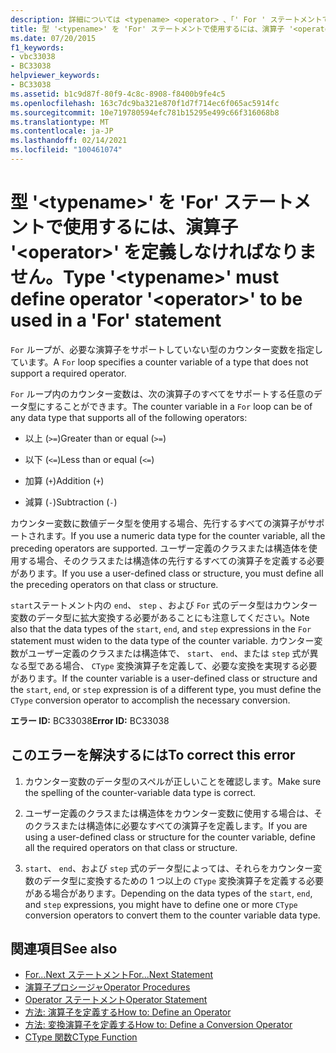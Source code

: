 ```yaml
---
description: 詳細については <typename> <operator> 、「' For ' ステートメントで使用するために型 ' ' で演算子 ' ' を定義する必要があります」を参照してください。
title: 型 '<typename>' を 'For' ステートメントで使用するには、演算子 '<operator>' を定義しなければなりません。
ms.date: 07/20/2015
f1_keywords:
- vbc33038
- BC33038
helpviewer_keywords:
- BC33038
ms.assetid: b1c9d87f-80f9-4c8c-8908-f8400b9fe4c5
ms.openlocfilehash: 163c7dc9ba321e870f1d7f714ec6f065ac5914fc
ms.sourcegitcommit: 10e719780594efc781b15295e499c66f316068b8
ms.translationtype: MT
ms.contentlocale: ja-JP
ms.lasthandoff: 02/14/2021
ms.locfileid: "100461074"
---
```

# <a name="type-typename-must-define-operator-operator-to-be-used-in-a-for-statement"></a><span data-ttu-id="bf1d7-103">型 '\<typename>' を 'For' ステートメントで使用するには、演算子 '\<operator>' を定義しなければなりません。</span><span class="sxs-lookup"><span data-stu-id="bf1d7-103">Type '\<typename>' must define operator '\<operator>' to be used in a 'For' statement</span></span>

<span data-ttu-id="bf1d7-104">`For` ループが、必要な演算子をサポートしていない型のカウンター変数を指定しています。</span><span class="sxs-lookup"><span data-stu-id="bf1d7-104">A `For` loop specifies a counter variable of a type that does not support a required operator.</span></span>  
  
 <span data-ttu-id="bf1d7-105">`For` ループ内のカウンター変数は、次の演算子のすべてをサポートする任意のデータ型にすることができます。</span><span class="sxs-lookup"><span data-stu-id="bf1d7-105">The counter variable in a `For` loop can be of any data type that supports all of the following operators:</span></span>  
  
- <span data-ttu-id="bf1d7-106">以上 (`>=`)</span><span class="sxs-lookup"><span data-stu-id="bf1d7-106">Greater than or equal (`>=`)</span></span>  
  
- <span data-ttu-id="bf1d7-107">以下 (`<=`)</span><span class="sxs-lookup"><span data-stu-id="bf1d7-107">Less than or equal (`<=`)</span></span>  
  
- <span data-ttu-id="bf1d7-108">加算 (`+`)</span><span class="sxs-lookup"><span data-stu-id="bf1d7-108">Addition (`+`)</span></span>  
  
- <span data-ttu-id="bf1d7-109">減算 (`-`)</span><span class="sxs-lookup"><span data-stu-id="bf1d7-109">Subtraction (`-`)</span></span>  
  
 <span data-ttu-id="bf1d7-110">カウンター変数に数値データ型を使用する場合、先行するすべての演算子がサポートされます。</span><span class="sxs-lookup"><span data-stu-id="bf1d7-110">If you use a numeric data type for the counter variable, all the preceding operators are supported.</span></span> <span data-ttu-id="bf1d7-111">ユーザー定義のクラスまたは構造体を使用する場合、そのクラスまたは構造体の先行するすべての演算子を定義する必要があります。</span><span class="sxs-lookup"><span data-stu-id="bf1d7-111">If you use a user-defined class or structure, you must define all the preceding operators on that class or structure.</span></span>  
  
 <span data-ttu-id="bf1d7-112">`start`ステートメント内の `end`、 `step` 、および `For` 式のデータ型はカウンター変数のデータ型に拡大変換する必要があることにも注意してください。</span><span class="sxs-lookup"><span data-stu-id="bf1d7-112">Note also that the data types of the `start`, `end`, and `step` expressions in the `For` statement must widen to the data type of the counter variable.</span></span> <span data-ttu-id="bf1d7-113">カウンター変数がユーザー定義のクラスまたは構造体で、 `start`、 `end`、または `step` 式が異なる型である場合、 `CType` 変換演算子を定義して、必要な変換を実現する必要があります。</span><span class="sxs-lookup"><span data-stu-id="bf1d7-113">If the counter variable is a user-defined class or structure and the `start`, `end`, or `step` expression is of a different type, you must define the `CType` conversion operator to accomplish the necessary conversion.</span></span>  
  
 <span data-ttu-id="bf1d7-114">**エラー ID:** BC33038</span><span class="sxs-lookup"><span data-stu-id="bf1d7-114">**Error ID:** BC33038</span></span>  
  
## <a name="to-correct-this-error"></a><span data-ttu-id="bf1d7-115">このエラーを解決するには</span><span class="sxs-lookup"><span data-stu-id="bf1d7-115">To correct this error</span></span>  
  
1. <span data-ttu-id="bf1d7-116">カウンター変数のデータ型のスペルが正しいことを確認します。</span><span class="sxs-lookup"><span data-stu-id="bf1d7-116">Make sure the spelling of the counter-variable data type is correct.</span></span>  
  
2. <span data-ttu-id="bf1d7-117">ユーザー定義のクラスまたは構造体をカウンター変数に使用する場合は、そのクラスまたは構造体に必要なすべての演算子を定義します。</span><span class="sxs-lookup"><span data-stu-id="bf1d7-117">If you are using a user-defined class or structure for the counter variable, define all the required operators on that class or structure.</span></span>  
  
3. <span data-ttu-id="bf1d7-118">`start`、 `end`、および `step` 式のデータ型によっては、それらをカウンター変数のデータ型に変換するための 1 つ以上の `CType` 変換演算子を定義する必要がある場合があります。</span><span class="sxs-lookup"><span data-stu-id="bf1d7-118">Depending on the data types of the `start`, `end`, and `step` expressions, you might have to define one or more `CType` conversion operators to convert them to the counter variable data type.</span></span>  
  
## <a name="see-also"></a><span data-ttu-id="bf1d7-119">関連項目</span><span class="sxs-lookup"><span data-stu-id="bf1d7-119">See also</span></span>

- [<span data-ttu-id="bf1d7-120">For...Next ステートメント</span><span class="sxs-lookup"><span data-stu-id="bf1d7-120">For...Next Statement</span></span>](../language-reference/statements/for-next-statement.md)
- [<span data-ttu-id="bf1d7-121">演算子プロシージャ</span><span class="sxs-lookup"><span data-stu-id="bf1d7-121">Operator Procedures</span></span>](../programming-guide/language-features/procedures/operator-procedures.md)
- [<span data-ttu-id="bf1d7-122">Operator ステートメント</span><span class="sxs-lookup"><span data-stu-id="bf1d7-122">Operator Statement</span></span>](../language-reference/statements/operator-statement.md)
- [<span data-ttu-id="bf1d7-123">方法: 演算子を定義する</span><span class="sxs-lookup"><span data-stu-id="bf1d7-123">How to: Define an Operator</span></span>](../programming-guide/language-features/procedures/how-to-define-an-operator.md)
- [<span data-ttu-id="bf1d7-124">方法: 変換演算子を定義する</span><span class="sxs-lookup"><span data-stu-id="bf1d7-124">How to: Define a Conversion Operator</span></span>](../programming-guide/language-features/procedures/how-to-define-a-conversion-operator.md)
- [<span data-ttu-id="bf1d7-125">CType 関数</span><span class="sxs-lookup"><span data-stu-id="bf1d7-125">CType Function</span></span>](../language-reference/functions/ctype-function.md)
